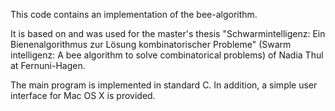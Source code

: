 This code contains an implementation of the bee-algorithm.

It is based on and was used for the master's thesis "Schwarmintelligenz: Ein Bienenalgorithmus zur Lösung kombinatorischer Probleme" (Swarm intelligenz: A bee algorithm to solve combinatorical problems) of Nadia Thul at Fernuni-Hagen.

The main program is implemented in standard C. In addition, a simple user interface for Mac OS X is provided.